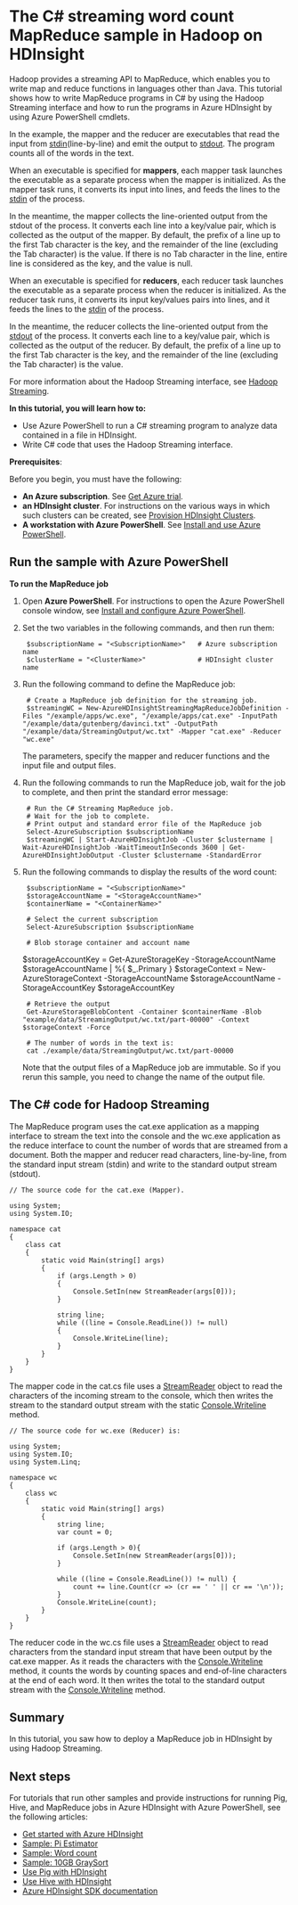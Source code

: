 <properties
	pageTitle="C# streaming wordcount Hadoop sample | Windows Azure"
	description="How to write MapReduce programs in C# that use the Hadoop Streaming interface, and how to run them on HDInsight using PowerShell cmdlets."
	editor="cgronlun"
	manager="paulettm"
	services="hdinsight"
	documentationCenter=""
	tags="azure-portal"
	authors="mumian"/>

<tags
	ms.service="hdinsight"
	ms.date="07/09/2015"
	wacn.date=""/>

# The C# streaming word count MapReduce sample in Hadoop on HDInsight

Hadoop provides a streaming API to MapReduce, which enables you to write map and reduce functions in languages other than Java. This tutorial shows how to write MapReduce programs in C# by using the Hadoop Streaming interface and how to run the programs in Azure HDInsight by using Azure PowerShell cmdlets.

In the example, the mapper and the reducer are executables that read the input from [stdin][stdin-stdout-stderr](line-by-line) and emit the output to [stdout][stdin-stdout-stderr]. The program counts all of the words in the text.

When an executable is specified for **mappers**, each mapper task launches the executable as a separate process when the mapper is initialized. As the mapper task runs, it converts its input into lines, and feeds the lines to the [stdin][stdin-stdout-stderr] of the process.

In the meantime, the mapper collects the line-oriented output from the stdout of the process. It converts each line into a key/value pair, which is collected as the output of the mapper. By default, the prefix of a line up to the first Tab character is the key, and the remainder of the line (excluding the Tab character) is the value. If there is no Tab character in the line, entire line is considered as the key, and the value is null.

When an executable is specified for **reducers**, each reducer task launches the executable as a separate process when the reducer is initialized. As the reducer task runs, it converts its input key/values pairs into lines, and it feeds the lines to the [stdin][stdin-stdout-stderr] of the process.

In the meantime, the reducer collects the line-oriented output from the [stdout][stdin-stdout-stderr] of the process. It converts each line to a key/value pair, which is collected as the output of the reducer. By default, the prefix of a line up to the first Tab character is the key, and the remainder of the line (excluding the Tab character) is the value.

For more information about the Hadoop Streaming interface, see [Hadoop Streaming][hadoop-streaming].

**In this tutorial, you will learn how to:**

* Use Azure PowerShell to run a C# streaming program to analyze data contained in a file in HDInsight.
* Write C# code that uses the Hadoop Streaming interface.


**Prerequisites**:

Before you begin, you must have the following:

- **An Azure subscription**. See [Get Azure trial](/pricing/1rmb-trial/).
- **an HDInsight cluster**. For instructions on the various ways in which such clusters can be created, see [Provision HDInsight Clusters](/documentation/articles/hdinsight-provision-clusters).
- **A workstation with Azure PowerShell**. See [Install and use Azure PowerShell](/documentation/articles/powershell-install-configure).



## <a id="run-sample"></a>Run the sample with Azure PowerShell

**To run the MapReduce job**

1.	Open **Azure PowerShell**. For instructions to open the Azure PowerShell console window, see [Install and configure Azure PowerShell][powershell-install-configure].

3. Set the two variables in the following commands, and then run them:

		$subscriptionName = "<SubscriptionName>"   # Azure subscription name
		$clusterName = "<ClusterName>"             # HDInsight cluster name


2. Run the following command to define the MapReduce job:

		# Create a MapReduce job definition for the streaming job.
		$streamingWC = New-AzureHDInsightStreamingMapReduceJobDefinition -Files "/example/apps/wc.exe", "/example/apps/cat.exe" -InputPath "/example/data/gutenberg/davinci.txt" -OutputPath "/example/data/StreamingOutput/wc.txt" -Mapper "cat.exe" -Reducer "wc.exe"

	The parameters, specify the mapper and reducer functions and the input file and output files.

5. Run the following commands to run the MapReduce job, wait for the job to complete, and then print the standard error message:

		# Run the C# Streaming MapReduce job.
		# Wait for the job to complete.
		# Print output and standard error file of the MapReduce job
		Select-AzureSubscription $subscriptionName
		$streamingWC | Start-AzureHDInsightJob -Cluster $clustername | Wait-AzureHDInsightJob -WaitTimeoutInSeconds 3600 | Get-AzureHDInsightJobOutput -Cluster $clustername -StandardError

6. Run the following commands to display the results of the word count:

		$subscriptionName = "<SubscriptionName>"
		$storageAccountName = "<StorageAccountName>"
		$containerName = "<ContainerName>"

		# Select the current subscription
		Select-AzureSubscription $subscriptionName

		# Blob storage container and account name
      $storageAccountKey = Get-AzureStorageKey -StorageAccountName $storageAccountName | %{ $_.Primary }
      $storageContext = New-AzureStorageContext -StorageAccountName $storageAccountName -StorageAccountKey $storageAccountKey

		# Retrieve the output
		Get-AzureStorageBlobContent -Container $containerName -Blob "example/data/StreamingOutput/wc.txt/part-00000" -Context $storageContext -Force

		# The number of words in the text is:
		cat ./example/data/StreamingOutput/wc.txt/part-00000

	Note that the output files of a MapReduce job are immutable. So if you rerun this sample, you need to change the name of the output file.


## <a id="java-code"></a>The C# code for Hadoop Streaming


The MapReduce program uses the cat.exe application as a mapping interface to stream the text into the console and the wc.exe application as the reduce interface to count the number of words that are streamed from a document. Both the mapper and reducer read characters, line-by-line, from the standard input stream (stdin) and write to the standard output stream (stdout).



	// The source code for the cat.exe (Mapper).

	using System;
	using System.IO;

	namespace cat
	{
	    class cat
	    {
	        static void Main(string[] args)
	        {
	            if (args.Length > 0)
	            {
	                Console.SetIn(new StreamReader(args[0]));
	            }

	            string line;
	            while ((line = Console.ReadLine()) != null)
	            {
	                Console.WriteLine(line);
	            }
	        }
	    }
	}



The mapper code in the cat.cs file uses a [StreamReader][streamreader] object to read the characters of the incoming stream to the console, which then writes the stream to the standard output stream with the static [Console.Writeline][console-writeline] method.


	// The source code for wc.exe (Reducer) is:

	using System;
	using System.IO;
	using System.Linq;

	namespace wc
	{
	    class wc
	    {
	        static void Main(string[] args)
	        {
	            string line;
	            var count = 0;

	            if (args.Length > 0){
	                Console.SetIn(new StreamReader(args[0]));
	            }

	            while ((line = Console.ReadLine()) != null) {
	                count += line.Count(cr => (cr == ' ' || cr == '\n'));
	            }
	            Console.WriteLine(count);
	        }
	    }
	}


The reducer code in the wc.cs file uses a [StreamReader][streamreader]   object to read characters from the standard input stream that have been output by the cat.exe mapper. As it reads the characters with the [Console.Writeline][console-writeline] method, it counts the words by counting spaces and end-of-line characters at the end of each word. It then writes the total to the standard output stream with the [Console.Writeline][console-writeline] method.


## <a id="summary"></a>Summary

In this tutorial, you saw how to deploy a MapReduce job in HDInsight by using Hadoop Streaming.

## <a id="next-steps"></a>Next steps


For tutorials that run other samples and provide instructions for running Pig, Hive, and MapReduce jobs in Azure HDInsight with Azure PowerShell, see the following articles:

* [Get started with Azure HDInsight][hdinsight-get-started]
* [Sample: Pi Estimator][hdinsight-sample-pi-estimator]
* [Sample: Word count][hdinsight-sample-wordcount]
* [Sample: 10GB GraySort][hdinsight-sample-10gb-graysort]
* [Use Pig with HDInsight][hdinsight-use-pig]
* [Use Hive with HDInsight][hdinsight-use-hive]
* [Azure HDInsight SDK documentation][hdinsight-sdk-documentation]

[hdinsight-sdk-documentation]: http://msdnstage.redmond.corp.microsoft.com/zh-cn/library/dn479185.aspx

[hadoop-streaming]: http://wiki.apache.org/hadoop/HadoopStreaming
[streamreader]: http://msdn.microsoft.com/zh-cn/library/system.io.streamreader.aspx
[console-writeline]: http://msdn.microsoft.com/zh-cn/library/system.console.writeline
[stdin-stdout-stderr]: http://msdn.microsoft.com/zh-cn/library/3x292kth(v=vs.110).aspx

[powershell-install-configure]: /documentation/articles/powershell-install-configure

[hdinsight-get-started]: /documentation/articles/hdinsight-get-started

[hdinsight-samples]: /documentation/articles/hdinsight-run-samples
[hdinsight-sample-10gb-graysort]: /documentation/articles/hdinsight-sample-10gb-graysort
[hdinsight-sample-csharp-streaming]: /documentation/articles/hdinsight-sample-csharp-streaming
[hdinsight-sample-pi-estimator]: /documentation/articles/hdinsight-sample-pi-estimator
[hdinsight-sample-wordcount]: /documentation/articles/hdinsight-sample-wordcount

[hdinsight-use-hive]: /documentation/articles/hdinsight-use-hive
[hdinsight-use-pig]: /documentation/articles/hdinsight-use-pig

